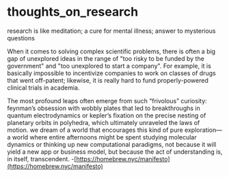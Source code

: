 # thoughts_on_research
research is like meditation; a cure for mental illness; answer to mysterious questions

When it comes to solving complex scientific problems, there is often a big gap of unexplored ideas in the range of "too risky to be funded by the government" and "too unexplored to start a company". For example, it is basically impossible to incentivize companies to work on classes of drugs that went off-patent; likewise, it is really hard to fund properly-powered clinical trials in academia.

The most profound leaps often emerge from such “frivolous” curiosity: feynman’s obsession with wobbly plates that led to breakthroughs in quantum electrodynamics or kepler’s fixation on the precise nesting of planetary orbits in polyhedra, which ultimately unraveled the laws of motion. we dream of a world that encourages this kind of pure exploration—a world where entire afternoons might be spent studying molecular dynamics or thinking up new computational paradigms, not because it will yield a new app or business model, but because the act of understanding is, in itself, transcendent. -[https://homebrew.nyc/manifesto](https://homebrew.nyc/manifesto)

